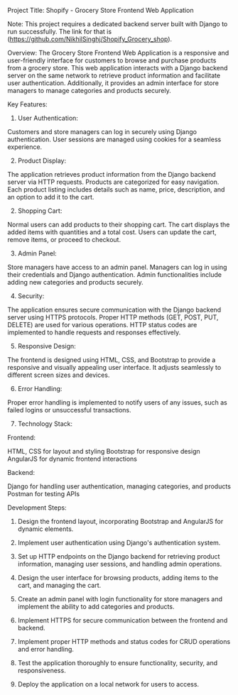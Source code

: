 Project Title: Shopify - Grocery Store Frontend Web Application

Note: This project requires a dedicated backend server built with Django to run successfully. The link for that is (https://github.com/NikhilSinghj/Shopify_Grocery_shop).

Overview:
The Grocery Store Frontend Web Application is a responsive and user-friendly interface for customers to browse and purchase products from a grocery store. This web application interacts with a Django backend server on the same network to retrieve product information and facilitate user authentication. Additionally, it provides an admin interface for store managers to manage categories and products securely.

Key Features:

1. User Authentication:

Customers and store managers can log in securely using Django authentication.
User sessions are managed using cookies for a seamless experience.

2. Product Display:

The application retrieves product information from the Django backend server via HTTP requests.
Products are categorized for easy navigation.
Each product listing includes details such as name, price, description, and an option to add it to the cart.

2. Shopping Cart:

Normal users can add products to their shopping cart.
The cart displays the added items with quantities and a total cost.
Users can update the cart, remove items, or proceed to checkout.

3. Admin Panel:

Store managers have access to an admin panel.
Managers can log in using their credentials and Django authentication.
Admin functionalities include adding new categories and products securely.

4. Security:

The application ensures secure communication with the Django backend server using HTTPS protocols.
Proper HTTP methods (GET, POST, PUT, DELETE) are used for various operations.
HTTP status codes are implemented to handle requests and responses effectively.

5. Responsive Design:

The frontend is designed using HTML, CSS, and Bootstrap to provide a responsive and visually appealing user interface.
It adjusts seamlessly to different screen sizes and devices.

6. Error Handling:

Proper error handling is implemented to notify users of any issues, such as failed logins or unsuccessful transactions.

7. Technology Stack:

Frontend:

HTML, CSS for layout and styling
Bootstrap for responsive design
AngularJS for dynamic frontend interactions

Backend:

Django for handling user authentication, managing categories, and products
Postman for testing APIs

Development Steps:

1. Design the frontend layout, incorporating Bootstrap and AngularJS for dynamic elements.

2. Implement user authentication using Django's authentication system.

3. Set up HTTP endpoints on the Django backend for retrieving product information, managing user sessions, and handling admin operations.

4. Design the user interface for browsing products, adding items to the cart, and managing the cart.

5. Create an admin panel with login functionality for store managers and implement the ability to add categories and products.

6. Implement HTTPS for secure communication between the frontend and backend.

7. Implement proper HTTP methods and status codes for CRUD operations and error handling.

8. Test the application thoroughly to ensure functionality, security, and responsiveness.

9. Deploy the application on a local network for users to access.
